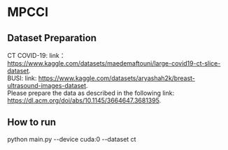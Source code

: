 # MPCCI
Dataset Preparation
---
CT COVID-19: link：https://www.kaggle.com/datasets/maedemaftouni/large-covid19-ct-slice-dataset. <br>
BUSI: link: https://www.kaggle.com/datasets/aryashah2k/breast-ultrasound-images-dataset. <br>
Please prepare the data as described in the following link: https://dl.acm.org/doi/abs/10.1145/3664647.3681395. <br>

How to run
---
python main.py --device cuda:0 --dataset ct

